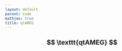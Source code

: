 ```yaml
---
layout: default
parent: Code
mathjax: true
title: qtAMEG 
---
```

<p align="center">
    <h2 align="center"> <strong> $$ \texttt{qtAMEG} $$ </strong> </h2>
</p>
<p>&nbsp;</p>

